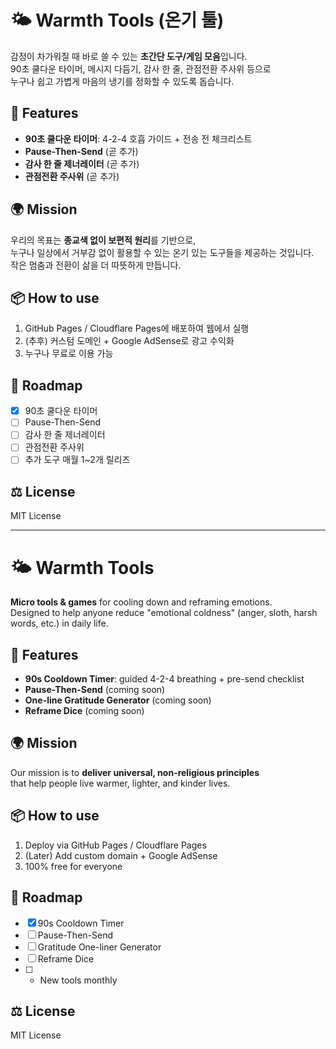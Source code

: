 # 🌤️ Warmth Tools (온기 툴)

감정이 차가워질 때 바로 쓸 수 있는 **초간단 도구/게임 모음**입니다.  
90초 쿨다운 타이머, 메시지 다듬기, 감사 한 줄, 관점전환 주사위 등으로  
누구나 쉽고 가볍게 마음의 냉기를 정화할 수 있도록 돕습니다.

## 🚀 Features
- **90초 쿨다운 타이머**: 4-2-4 호흡 가이드 + 전송 전 체크리스트  
- **Pause-Then-Send** (곧 추가)  
- **감사 한 줄 제너레이터** (곧 추가)  
- **관점전환 주사위** (곧 추가)

## 🌍 Mission
우리의 목표는 **종교색 없이 보편적 원리**를 기반으로,  
누구나 일상에서 거부감 없이 활용할 수 있는 온기 있는 도구들을 제공하는 것입니다.  
작은 멈춤과 전환이 삶을 더 따뜻하게 만듭니다.

## 📦 How to use
1. GitHub Pages / Cloudflare Pages에 배포하여 웹에서 실행  
2. (추후) 커스텀 도메인 + Google AdSense로 광고 수익화  
3. 누구나 무료로 이용 가능

## 📅 Roadmap
- [x] 90초 쿨다운 타이머
- [ ] Pause-Then-Send
- [ ] 감사 한 줄 제너레이터
- [ ] 관점전환 주사위
- [ ] 추가 도구 매월 1~2개 릴리즈

## ⚖️ License
MIT License

---

# 🌤️ Warmth Tools

**Micro tools & games** for cooling down and reframing emotions.  
Designed to help anyone reduce "emotional coldness" (anger, sloth, harsh words, etc.) in daily life.

## 🚀 Features
- **90s Cooldown Timer**: guided 4-2-4 breathing + pre-send checklist  
- **Pause-Then-Send** (coming soon)  
- **One-line Gratitude Generator** (coming soon)  
- **Reframe Dice** (coming soon)

## 🌍 Mission
Our mission is to **deliver universal, non-religious principles**  
that help people live warmer, lighter, and kinder lives.

## 📦 How to use
1. Deploy via GitHub Pages / Cloudflare Pages  
2. (Later) Add custom domain + Google AdSense  
3. 100% free for everyone

## 📅 Roadmap
- [x] 90s Cooldown Timer
- [ ] Pause-Then-Send
- [ ] Gratitude One-liner Generator
- [ ] Reframe Dice
- [ ] + New tools monthly

## ⚖️ License
MIT License

